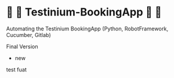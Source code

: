  # :fallen_leaf: :leaves: Testinium-BookingApp :leaves: :fallen_leaf:
Automating the Testinium BookingApp  (Python, RobotFramework, Cucumber, Gitlab)

Final Version
- new

test
fuat